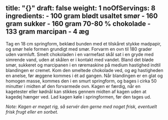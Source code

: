 title: "{}"
draft: false
weight: 1
noOfServings: 8
ingredients:
	- 100 gram blødt usaltet smør
	- 160 gram sukker
	- 160 gram 70-80 % chokolade
	- 133 gram marcipan
	- 4 æg
---

Tag en 18 cm springform, beklæd bunden med et tilskåret stykke madpapir,
og smør hele formen grundigt med smør. Forvarm en ovn til 180 grader
uden varmluft. Smelt chokoladen i en varmefast skål sat i en gryde med
simrende vand, uden at skålen er i kontakt med vandet. Bland det bløde
smør, sukkeret og marcipanen i en røremaskine på medium hastighed indtil
blandingen er cremet. Kom den smeltede chokolade ved, og øg hastigheden
en anelse, før æggene kommes i ét ad gangen. Når blandingen er en glat
og homogen masse, kommes den i en smurt springform, og bages i cirka 50
minutter i midten af den forvarmede ovn. Kagen er færdig, når en
kagetester eller kødnål kan stikkes gennem midten af kagen uden at
kagedej hænger ved. Lad kagen køle i springformen, før den tages ud.

*Note: Kagen er meget rig, så servér den gerne med noget frisk,
eventuelt frisk frugt eller en sorbet.*



